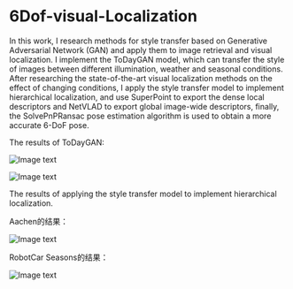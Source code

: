 # 6Dof-visual-Localization

In this work, I research methods for style transfer based on Generative Adversarial Network (GAN) and apply them to image retrieval and visual localization. I implement the ToDayGAN model, which can transfer the style of images between different illumination, weather and seasonal conditions. After researching the state-of-the-art visual localization methods on the effect of changing conditions, I apply the style transfer model to implement hierarchical localization, and use SuperPoint to export the dense local descriptors and NetVLAD to export global image-wide descriptors, finally, the SolvePnPRansac pose estimation algorithm is used to obtain a more accurate 6-DoF pose. 

The results of ToDayGAN:

![Image text](https://github.com/zhufangzheng/Images/blob/dfd115486e321e8c027b6fdcee588dd88d6d6ab2/TODAYGAN1.jpg)

![Image text](https://github.com/zhufangzheng/Images/blob/dfd115486e321e8c027b6fdcee588dd88d6d6ab2/TODAYGAN2.jpg)



The results of applying the style transfer model to implement hierarchical localization.

Aachen的结果：

![Image text](https://github.com/zhufangzheng/Images/blob/5321b5434514917d05bd38bc86348267a6ccaf44/AACHEN2.png)

RobotCar Seasons的结果：

![Image text](https://github.com/zhufangzheng/Images/blob/b5c0902e8284d95ae0f64a5a0cb1df46dae65d77/robotcar.png)

